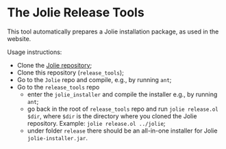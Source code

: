 # The Jolie Release Tools

This tool automatically prepares a Jolie installation package, as used in the website.

Usage instructions:
- Clone the [Jolie repository](https://github.com/jolie/jolie);
- Clone this repository (`release_tools`);
- Go to the `Jolie` repo and compile, e.g., by running `ant`;
- Go to the `release_tools` repo
  - enter the `jolie_installer` and compile the installer e.g., by running `ant`;
  - go back in the root of `release_tools` repo and run `jolie release.ol $dir`, where `$dir` is the directory where you cloned the Jolie repository. Example: `jolie release.ol ../jolie`;
  - under folder `release` there should be an all-in-one installer for Jolie `jolie-installer.jar`.
